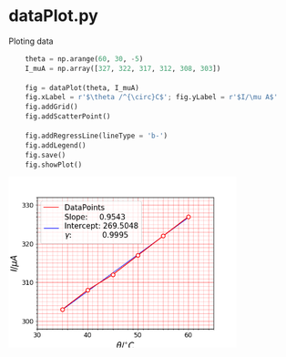 
# dataPlot.py #

Ploting data
```python
    theta = np.arange(60, 30, -5)
    I_muA = np.array([327, 322, 317, 312, 308, 303])
    
    fig = dataPlot(theta, I_muA)
    fig.xLabel = r'$\theta /^{\circ}C$'; fig.yLabel = r'$I/\mu A$'
    fig.addGrid()
    fig.addScatterPoint()
    
    fig.addRegressLine(lineType = 'b-')
    fig.addLegend()
    fig.save()
    fig.showPlot()
```

<img src="https://github.com/Amarthgul/studentCalculator/blob/master/Resources/dataPlotClass.png" width="400" height="300">

